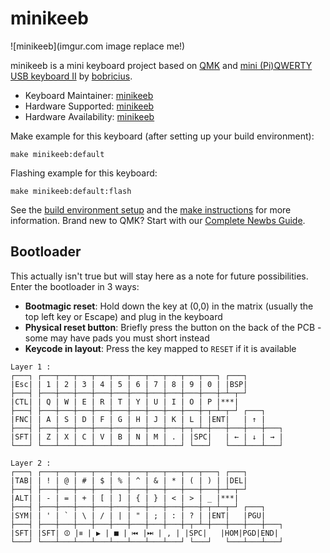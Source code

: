 # minikeeb

![minikeeb](imgur.com image replace me!)

minikeeb is a mini keyboard project based on [QMK](https://github.com/qmk/qmk_firmware) and [mini (Pi)QWERTY USB keyboard II](https://hackaday.io/project/175405-mini-piqwerty-usb-keyboard-ii) by [bobricius](https://github.com/bobricius).

* Keyboard Maintainer: [minikeeb](https://github.com/Pooky-s/minikeeb)
* Hardware Supported: [minikeeb](https://github.com/Pooky-s/minikeeb)
* Hardware Availability: [minikeeb](https://github.com/Pooky-s/minikeeb)

Make example for this keyboard (after setting up your build environment):

    make minikeeb:default

Flashing example for this keyboard:

    make minikeeb:default:flash

See the [build environment setup](https://docs.qmk.fm/#/getting_started_build_tools) and the [make instructions](https://docs.qmk.fm/#/getting_started_make_guide) for more information. Brand new to QMK? Start with our [Complete Newbs Guide](https://docs.qmk.fm/#/newbs).

## Bootloader

This actually isn't true but will stay here as a note for future possibilities. 
Enter the bootloader in 3 ways:

* **Bootmagic reset**: Hold down the key at (0,0) in the matrix (usually the top left key or Escape) and plug in the keyboard
* **Physical reset button**: Briefly press the button on the back of the PCB - some may have pads you must short instead
* **Keycode in layout**: Press the key mapped to `RESET` if it is available

```
Layer 1 :
┌───┐ ┌───┬───┬───┬───┬───┬───┬───┬───┬───┬───┐ ┌───┐
|Esc| | 1 | 2 | 3 | 4 | 5 | 6 | 7 | 8 | 9 | 0 | |BSP|
├───┤ ├───┼───┼───┼───┼───┼───┼───┼───┼───┼───┼─┴─┬─┘
|CTL| | Q | W | E | R | T | Y | U | I | O | P |***|
├───┤ ├───┼───┼───┼───┼───┼───┼───┼───┼───┼─┬─┴─┬─┘ ┌───┐
|FNC| | A | S | D | F | G | H | J | K | L | |ENT|   | ↑ |
├───┤ ├───┼───┼───┼───┼───┼───┼───┼───┼─┬─┴─┼───┼───┼───┼───┐
|SFT| | Z | X | C | V | B | N | M | . | |SPC|   | ← | ↓ | → |
└───┘ └───┴───┴───┴───┴───┴───┴───┴───┘ └───┘   └───┴───┴───┘
```

```
Layer 2 :
┌───┐ ┌───┬───┬───┬───┬───┬───┬───┬───┬───┬───┐ ┌───┐
|TAB| | ! | @ | # | $ | % | ^ | & | * | ( | ) | |DEL|
├───┤ ├───┼───┼───┼───┼───┼───┼───┼───┼───┼───┼─┴─┬─┘
|ALT| | - | = | + | [ | ] | { | } | < | > | _ |***|
├───┤ ├───┼───┼───┼───┼───┼───┼───┼───┼───┼─┬─┴─┬─┘ ┌───┐
|SYM| | ' | ` | \ | / | | | " | ; | : | ? | |ENT|   |PGU|
├───┤ ├───┼───┼───┼───┼───┼───┼───┼───┼─┬─┴─┼───┼───┼───┼───┐
|SFT| |SFT| ⏼ |⏸ | ▶ | ■ | ⏮ |⏭ | , | |SPC|   |HOM|PGD|END|
└───┘ └───┴───┴───┴───┴───┴───┴───┴───┘ └───┘   └───┴───┴───┘
```